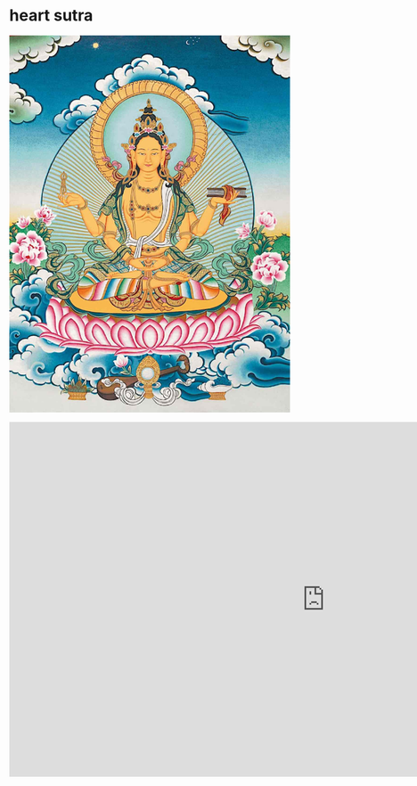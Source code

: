 # heart sutra

![pp](images/Prajnaparamita-with-four-arms-Buddhism.jpg)

<iframe width="1131" height="637" src="https://www.youtube.com/embed/_p1_RZpCQos" title="𝐓𝐡𝐞 𝐇𝐞𝐚𝐫𝐭 𝐒𝐮𝐭𝐫𝐚 ~  Prajñāpāramitā  ~ The Perfection of Wisdom" frameborder="0" allow="accelerometer; autoplay; clipboard-write; encrypted-media; gyroscope; picture-in-picture; web-share" referrerpolicy="strict-origin-when-cross-origin" allowfullscreen></iframe>
